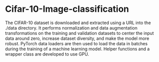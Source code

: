 # Cifar-10-Image-classification

The CIFAR-10 dataset is downloaded and extracted using a URL into the ./data directory. It performs normalization and data augmentation transformations on the training and validation datasets to center the input data around zero, increase dataset diversity, and make the model more robust. PyTorch data loaders are then used to load the data in batches during the training of a machine learning model. Helper functions and a wrapper class are developed to use GPU.
